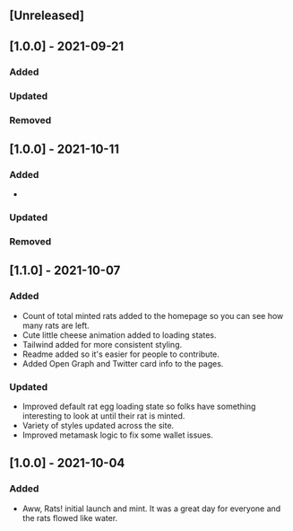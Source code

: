 ## [Unreleased]

## [1.0.0] - 2021-09-21
### Added
### Updated
### Removed

## [1.0.0] - 2021-10-11
### Added
- 
### Updated
### Removed

## [1.1.0] - 2021-10-07
### Added
- Count of total minted rats added to the homepage so you can see how many rats are left.
- Cute little cheese animation added to loading states.
- Tailwind added for more consistent styling.
- Readme added so it's easier for people to contribute.
- Added Open Graph and Twitter card info to the pages.
### Updated
- Improved default rat egg loading state so folks have something interesting to look at until their rat is minted.
- Variety of styles updated across the site.
- Improved metamask logic to fix some wallet issues.

## [1.0.0] - 2021-10-04
### Added
- Aww, Rats! initial launch and mint. It was a great day for everyone and the rats flowed like water.